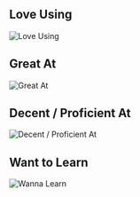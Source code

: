 ## Love Using

![Love Using](https://skillicons.dev/icons?i=svelte,rust,ts,nodejs,pnpm,vite,neovim)


## Great At

![Great At](https://skillicons.dev/icons?i=c,cs,cpp,css,html,js,express,react,tailwind,r,vscode,solidjs,nextjs)


## Decent / Proficient At

![Decent / Proficient At](https://skillicons.dev/icons?i=sass,regex,py,prisma,postman,ocaml,kotlin,docker,dart,arduino,androidstudio)

## Want to Learn

![Wanna Learn](https://skillicons.dev/icons?i=wasm,vue,vuetify,unreal,ubuntu,swift,scala,remix,redux,redis,pytorch,ocaml,lua,lit,linux,htmx,haskell,go,graphql,elixir,dotnet,bash,astro,alpinejs)
